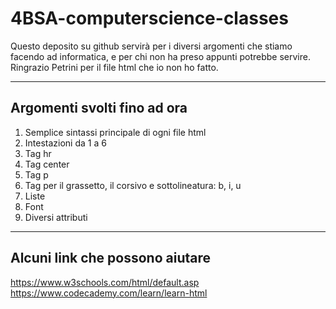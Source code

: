 # 4BSA-computerscience-classes

Questo deposito su github servirà per i diversi argomenti che stiamo facendo ad informatica, e per chi non ha preso appunti potrebbe servire. 
Ringrazio Petrini per il file html che io non ho fatto.

---

## Argomenti svolti fino ad ora

1) Semplice sintassi principale di ogni file html
2) Intestazioni da 1 a 6
3) Tag hr
4) Tag center
5) Tag p
6) Tag per il grassetto, il corsivo e sottolineatura: b, i, u
7) Liste
8) Font
8) Diversi attributi

---

## Alcuni link che possono aiutare
https://www.w3schools.com/html/default.asp
https://www.codecademy.com/learn/learn-html

